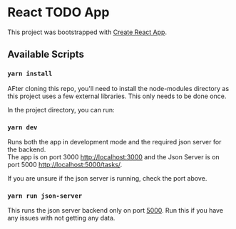 # React TODO App

This project was bootstrapped with [Create React App](https://github.com/facebook/create-react-app).  

## Available Scripts

### `yarn install`

AFter cloning this repo, you'll need to install the node-modules directory as this project uses a few external libraries.  This only needs to be done once.

In the project directory, you can run:

### `yarn dev`

Runs both the app in development mode and the required json server for the backend.\
The app is on port 3000 [http://localhost:3000](http://localhost:3000) and the Json Server is on port 5000 [http://localhost:5000/tasks/](http://localhost:5000/tasks/).

If you are unsure if the json server is running, check the port above.

### `yarn run json-server`

This runs the json server backend only on port [5000](http://localhost:5000/tasks/).  Run this if you have any issues with not getting any data.
